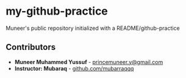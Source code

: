 # my-github-practice
Muneer's public repository initialized with a README/github-practice

## Contributors

- **Muneer Muhammed Yussuf** - [princemuneer.y@gmail.com](mailto:princemuneer.y@gmail.com)  
- **Instructor: Mubaraq** - [github.com/mubarraqqq](https://github.com/mubarraqqq)
